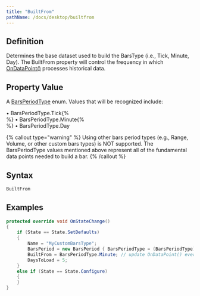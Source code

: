 ```yaml
---
title: "BuiltFrom"
pathName: /docs/desktop/builtfrom
---
```


## Definition

Determines the base dataset used to build the BarsType (i.e., Tick, Minute, Day). The BuiltFrom property will control the frequency in which [OnDataPoint()](/docs/desktop/ondatapoint) processes historical data.

## Property Value

A [BarsPeriodType](/docs/desktop/barsperiod) enum. Values that will be recognized include:

&bull; BarsPeriodType.Tick{% <br> %}
&bull; BarsPeriodType.Minute{% <br> %}
&bull; BarsPeriodType.Day

{% callout type="warning" %}
Using other bars period types (e.g., Range, Volume, or other custom bars types) is NOT supported. The BarsPeriodType values mentioned above represent all of the fundamental data points needed to build a bar.
{% /callout %}

## Syntax

```csharp
BuiltFrom
```

## Examples

```csharp
protected override void OnStateChange()
{
    if (State == State.SetDefaults)
    {
        Name = "MyCustomBarsType";
        BarsPeriod = new BarsPeriod { BarsPeriodType = (BarsPeriodType) 15, BarsPeriodTypeName = "MyCustomBarsType(15)", Value = 1 };
        BuiltFrom = BarsPeriodType.Minute; // update OnDataPoint() every minute on historical data
        DaysToLoad = 5;
    }
    else if (State == State.Configure)
    {
    }
}
```

